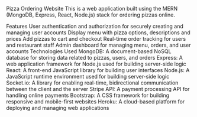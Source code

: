 Pizza Ordering Website
This is a web application built using the MERN (MongoDB, Express, React, Node.js) stack for ordering pizzas online.

Features
User authentication and authorization for securely creating and managing user accounts
Display menu with pizza options, descriptions and prices
Add pizzas to cart and checkout
Real-time order tracking for users and restaurant staff
Admin dashboard for managing menu, orders, and user accounts
Technologies Used
MongoDB: A document-based NoSQL database for storing data related to pizzas, users, and orders
Express: A web application framework for Node.js used for building server-side logic
React: A front-end JavaScript library for building user interfaces
Node.js: A JavaScript runtime environment used for building server-side logic
Socket.io: A library for enabling real-time, bidirectional communication between the client and the server
Stripe API: A payment processing API for handling online payments
Bootstrap: A CSS framework for building responsive and mobile-first websites
Heroku: A cloud-based platform for deploying and managing web applications
